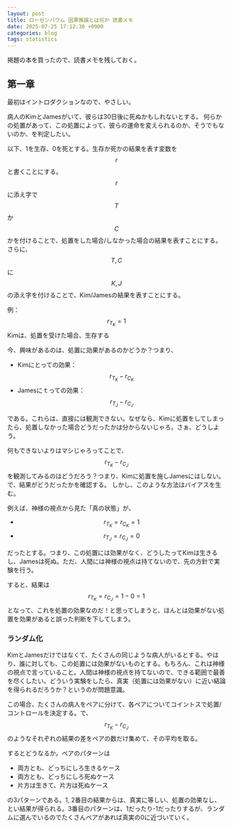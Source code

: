 ```yaml
---
layout: post
title: ローゼンバウム 因果推論とは何か 読書メモ
date: 2025-07-25 17:12:30 +0900
categories: blog
tags: statistics
---
```


掲題の本を買ったので、読書メモを残しておく。

## 第一章

最初はイントロダクションなので、やさしい。

病人のKimとJamesがいて、彼らは30日後に死ぬかもしれないとする。
何らかの処置があって、この処置によって、彼らの運命を変えられるのか、そうでもないのか、を判定したい。

以下、1を生存、0を死とする。生存か死かの結果を表す変数を$$r$$と書くことにする。$$r$$に添え字で$$T$$か$$C$$かを付けることで、処置をした場合/しなかった場合の結果を表すことにする。
さらに、$$T, C$$に$$K,J$$の添え字を付けることで、Kim/Jamesの結果を表すことにする。

例：$$r_{T_{K}} = 1$$ Kimは、処置を受けた場合、生存する

今、興味があるのは、処置に効果があるのかどうか？つまり、

- Kimにとっての効果：$$r_{T_{K}} - r_{C_{K}}$$
- Jamesにｔっての効果：$$r_{T_{J}} - r_{C_{J}}$$

である。これらは、直接には観測できない。なぜなら、Kimに処置をしてしまったら、処置しなかった場合どうだったかは分からないじゃろ。さぁ、どうしよう。

何もできないよりはマシじゃろってことで、$$r_{T_{K}} - r_{C_{J}}$$を観測してみるのはどうだろう？つまり、Kimに処置を施しJamesにはしない。で、結果がどうだったかを確認する。
しかし、このような方法はバイアスを生む。

例えば、神様の視点から見た「真の状態」が、

- $$r_{T_{K}} = r_{C_{K}} = 1$$
- $$r_{T_{J}} = r_{C_{J}} = 0$$

だったとする。つまり、この処置には効果がなく、どうしたってKimは生きるし、Jamesは死ぬ。ただ、人間には神様の視点は持てないので、先の方針で実験を行う。

すると、結果は$$r_{T_{K}} = r_{C_{J}} = 1 - 0 = 1$$となって、これを処置の効果なのだ！と思ってしまうと、ほんとは効果がない処置を効果があると誤った判断を下してしまう。

### ランダム化

KimとJamesだけではなくて、たくさんの同じような病人がいるとする。やはり、誰に対しても、この処置には効果がないものとする。もちろん、これは神様の視点で言っていること。人間は神様の視点を持てないので、できる範囲で最善を尽くしたい。どういう実験をしたら、真実（処置には効果がない）に近い結論を得られるだろうか？というのが問題意識。

この場合、たくさんの病人をペアに分けて、各ペアについてコイントスで処置/コントロールを決定する。で、$$r_{T_{K}} - r_{C_{J}}$$のようなそれぞれの結果の差をペアの数だけ集めて、その平均を取る。

するとどうなるか。ペアのパターンは

- 両方とも、どっちにしろ生きるケース
- 両方とも、どっちにしろ死ぬケース
- 片方は生きて、片方は死ぬケース

の3パターンである。1, 2番目の結果からは、真実に等しい、処置の効果なし、とい結果が得られる。3番目のパターンは、1だったり-1だったりするが、ランダムに選んでいるのでたくさんペアがあれば真実の0に近づいていく。
